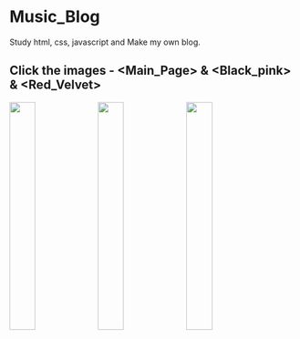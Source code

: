 # Music_Blog
Study html, css, javascript and Make my own blog.

Click the images - <Main_Page> & <Black_pink> & <Red_Velvet>
-------------------------------------------------
<div>
<img src="https://user-images.githubusercontent.com/67899069/89726563-c2e43600-da56-11ea-924d-666190ff63eb.png" width="30%" height="400px"></img>
<img src="https://user-images.githubusercontent.com/67899069/89726566-c7105380-da56-11ea-9970-b0835914dd9a.png" width="30%" height="400px"></img>
<img src="https://user-images.githubusercontent.com/67899069/89726567-caa3da80-da56-11ea-9f3c-137839a172ed.png" width="30%" height="400px"></img>
</div>
